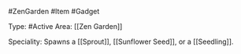 #ZenGarden #Item #Gadget

Type: #Active
Area: [[Zen Garden]]

Speciality: Spawns a [[Sprout]], [[Sunflower Seed]], or a [[Seedling]].